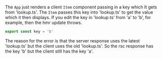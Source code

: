 The `App` just renders a client `Item` component passing in a key which It gets from 'lookup.ts'. The `Item` passes this key into 'lookup.ts' to get the value which it then displays. If you edit the key in 'lookup.ts' from 'a' to 'b', for example, then the hmr update throws.

```ts
export const key = 'b'
```

The reason for the error is that the server response uses the latest 'lookup.ts' but the client uses the old 'lookup.ts'. So the rsc response has the key 'b' but the client still has the key 'a'.
